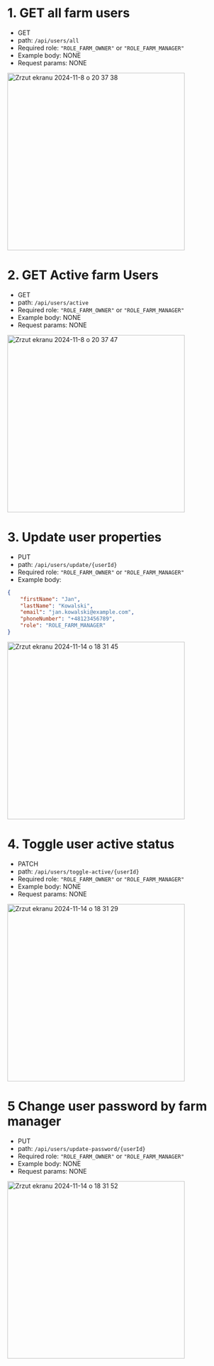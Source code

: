 # 1. GET all farm users
* GET
* path: ```/api/users/all```
* Required role: ```"ROLE_FARM_OWNER"``` or ```"ROLE_FARM_MANAGER"```
* Example body: NONE
* Request params: NONE


<img width="400" alt="Zrzut ekranu 2024-11-8 o 20 37 38" src="https://github.com/user-attachments/assets/ec0c4ecc-c754-4bc3-942e-a6bedd096bf0">

# 2. GET Active farm Users
* GET
* path: ```/api/users/active```
* Required role: ```"ROLE_FARM_OWNER"``` or ```"ROLE_FARM_MANAGER"```
* Example body: NONE
* Request params: NONE

<img width="400" alt="Zrzut ekranu 2024-11-8 o 20 37 47" src="https://github.com/user-attachments/assets/5669468f-ee60-44ab-8042-0c707debe1b8">

# 3. Update user properties
* PUT
* path: ```/api/users/update/{userId}```
* Required role: ```"ROLE_FARM_OWNER"``` or ```"ROLE_FARM_MANAGER"```
* Example body:

```json
{
    "firstName": "Jan",
    "lastName": "Kowalski",
    "email": "jan.kowalski@example.com",
    "phoneNumber": "+48123456789",
    "role": "ROLE_FARM_MANAGER"
}
```
<img width="400" alt="Zrzut ekranu 2024-11-14 o 18 31 45" src="https://github.com/user-attachments/assets/cf2f638e-b7aa-4da7-8e36-80dcd66bdda3">

# 4. Toggle user active status
* PATCH
* path: ```/api/users/toggle-active/{userId}```
* Required role: ```"ROLE_FARM_OWNER"``` or ```"ROLE_FARM_MANAGER"```
* Example body: NONE
* Request params: NONE

<img width="400" alt="Zrzut ekranu 2024-11-14 o 18 31 29" src="https://github.com/user-attachments/assets/8a05804c-bcb8-428f-8686-46f4a4cf7c63">

# 5 Change user password by farm manager
* PUT
* path: ```/api/users/update-password/{userId}```
* Required role: ```"ROLE_FARM_OWNER"``` or ```"ROLE_FARM_MANAGER"```
* Example body: NONE
* Request params: NONE


<img width="400" alt="Zrzut ekranu 2024-11-14 o 18 31 52" src="https://github.com/user-attachments/assets/022670a8-db21-4a43-bf83-7d315f2af7d6">
